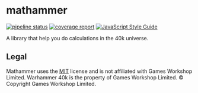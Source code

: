 # mathammer
[![pipeline status](https://gitlab.com/simonbreiter/mathammer/badges/master/pipeline.svg)](https://gitlab.com/simonbreiter/mathammer/commits/master)
[![coverage report](https://gitlab.com/simonbreiter/mathammer/badges/master/coverage.svg)](https://gitlab.com/simonbreiter/mathammer/commits/master)
[![JavaScript Style Guide](https://img.shields.io/badge/code_style-standard-brightgreen.svg)](https://standardjs.com)

A library that help you do calculations in the 40k universe.

## Legal
Mathammer uses the [MIT](./LICENSE.md) license and is not affiliated with Games Workshop Limited. Warhammer 40k is the property of Games Workshop Limited. © Copyright Games Workshop Limited.
